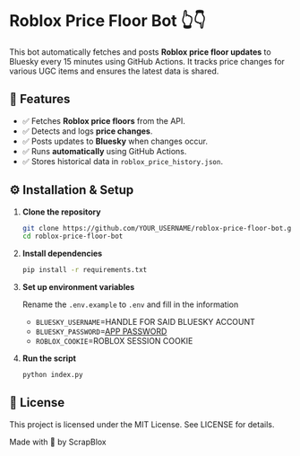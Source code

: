 # Roblox Price Floor Bot 👆👇

This bot automatically fetches and posts **Roblox price floor updates** to Bluesky every 15 minutes using GitHub Actions. It tracks price changes for various UGC items and ensures the latest data is shared.

## 📌 Features
- ✅ Fetches **Roblox price floors** from the API.
- ✅ Detects and logs **price changes**.
- ✅ Posts updates to **Bluesky** when changes occur.
- ✅ Runs **automatically** using GitHub Actions.
- ✅ Stores historical data in `roblox_price_history.json`.

## ⚙️ Installation & Setup

1. **Clone the repository**  
   ```sh
   git clone https://github.com/YOUR_USERNAME/roblox-price-floor-bot.git
   cd roblox-price-floor-bot
   ```
2. **Install dependencies**
   ```sh
   pip install -r requirements.txt
   ```
3. **Set up environment variables**

   Rename the `.env.example` to `.env` and fill in the information
   - `BLUESKY_USERNAME`=HANDLE FOR SAID BLUESKY ACCOUNT
   - `BLUESKY_PASSWORD`=[APP PASSWORD](https://bsky.app/settings/app-passwords)
   - `ROBLOX_COOKIE`=ROBLOX SESSION COOKIE
4. **Run the script**
   ```sh
   python index.py
   ```
## 📜 License
This project is licensed under the MIT License. See LICENSE for details.


Made with 💖 by ScrapBlox